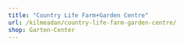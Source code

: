 ```yaml
---
title: "Country Life Farm+Garden Centre"
url: /kilmeadan/country-life-farm-garden-centre/
shop: Garten-Center
---
```

